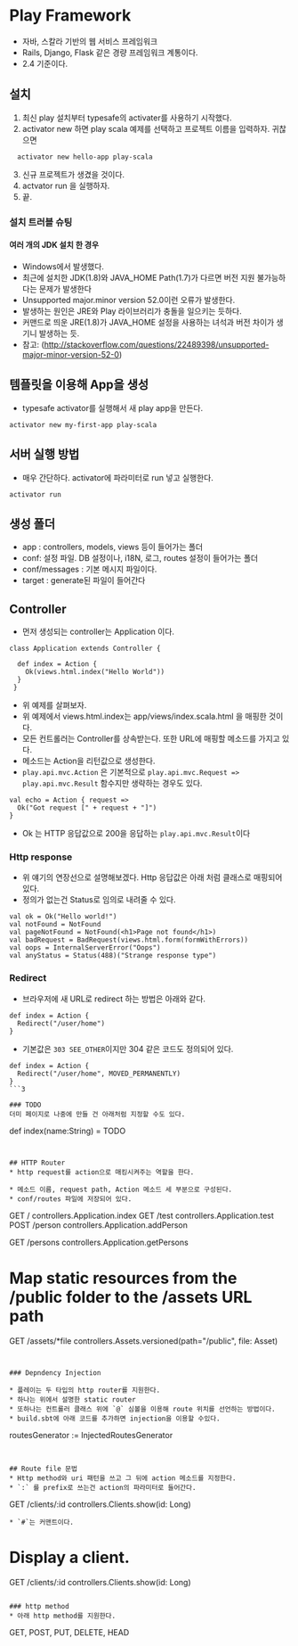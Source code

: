# Play Framework

* 자바, 스칼라 기반의 웹 서비스 프레임워크
* Rails, Django, Flask 같은 경량 프레임워크 계통이다.
* 2.4 기준이다.
## 설치 

1) 최신 play 설치부터 typesafe의 activater를 사용하기 시작했다.
2) activator new 하면 play scala 예제를 선택하고 프로젝트 이름을 입력하자. 귀찮으면
```
  activator new hello-app play-scala
```
3) 신규 프로젝트가 생겼을 것이다.
4) actvator run 을 실행하자.
5) 끝.

### 설치 트러블 슈팅

#### 여러 개의 JDK 설치 한 경우
* Windows에서 발생했다.
* 최근에 설치한 JDK(1.8)와 JAVA_HOME Path(1.7)가 다르면 버전 지원 불가능하다는 문제가 발생한다
* Unsupported major.minor version 52.0이런 오류가 발생한다.
* 발생하는 원인은 JRE와 Play 라이브러리가 충돌을 일으키는 듯하다.
* 커맨드로 띄운 JRE(1.8)가 JAVA_HOME 설정을 사용하는 녀석과 버전 차이가 생기니 발생하는 듯.
* 참고: (http://stackoverflow.com/questions/22489398/unsupported-major-minor-version-52-0)


## 템플릿을 이용해 App을 생성
* typesafe activator를 실행해서 새 play app을 만든다.

```
activator new my-first-app play-scala
```

## 서버 실행 방법

* 매우 간단하다. activator에 파라미터로 run 넣고 실행한다.

```
activator run 
```

## 생성 폴더 

* app : controllers, models, views 등이 들어가는 폴더
* conf: 설정 파일. DB 설정이나, i18N, 로그, routes 설정이 들어가는 폴더 
* conf/messages : 기본 메시지 파일이다. 
* target : generate된 파일이 들어간다


## Controller

* 먼저 생성되는 controller는 Application 이다. 

```
class Application extends Controller {

  def index = Action {
    Ok(views.html.index("Hello World"))
  }
 }
```
* 위 예제를 살펴보자. 
* 위 예제에서 views.html.index는 app/views/index.scala.html 을 매핑한 것이다. 
* 모든 컨트롤러는 Controller를 상속받는다. 또한 URL에 매핑할 메소드를 가지고 있다. 
* 메소드는 Action을 리턴값으로 생성한다. 
* `play.api.mvc.Action` 은 기본적으로 `play.api.mvc.Request => play.api.mvc.Result` 함수지만 생략하는 경우도 있다.
```
val echo = Action { request =>
  Ok("Got request [" + request + "]")
}
```
* Ok 는 HTTP 응답값으로 200을 응답하는 `play.api.mvc.Result`이다
### Http response 
* 위 얘기의 연장선으로 설명해보겠다. Http 응답값은 아래 처럼 클래스로 매핑되어 있다. 
* 정의가 없는건 Status로 임의로 내려줄 수 있다. 
```
val ok = Ok("Hello world!")
val notFound = NotFound
val pageNotFound = NotFound(<h1>Page not found</h1>)
val badRequest = BadRequest(views.html.form(formWithErrors))
val oops = InternalServerError("Oops")
val anyStatus = Status(488)("Strange response type")
```
### Redirect
* 브라우저에 새 URL로 redirect 하는 방법은 아래와 같다.
```
def index = Action {
  Redirect("/user/home")
}
```
* 기본값은 `303 SEE_OTHER`이지만 304 같은  코드도 정의되어 있다.
```
def index = Action {
  Redirect("/user/home", MOVED_PERMANENTLY)
}
```3

### TODO 
더미 페이지로 나중에 만들 건 아래처럼 지정할 수도 있다.

```
def index(name:String) = TODO
```


## HTTP Router
* http request를 action으로 매킹시켜주는 역할을 한다.

* 메소드 이름, request path, Action 메소드 세 부분으로 구성된다.
* conf/routes 파일에 저장되어 있다. 
```
GET     /                           controllers.Application.index
GET     /test                       controllers.Application.test 
POST    /person 					controllers.Application.addPerson

GET     /persons                 	controllers.Application.getPersons
# Map static resources from the /public folder to the /assets URL path
GET     /assets/*file               controllers.Assets.versioned(path="/public", file: Asset)

```


### Depndency Injection

* 플레이는 두 타입의 http router를 지원한다.
* 하나는 위에서 설명한 static router 
* 또하나는 컨트롤러 클래스 위에 `@` 심볼을 이용해 route 위치를 선언하는 방법이다.
* build.sbt에 아래 코드를 추가하면 injection을 이용할 수있다.
```
routesGenerator := InjectedRoutesGenerator
```


## Route file 문법
* Http method와 uri 패턴을 쓰고 그 뒤에 action 메소드를 지정한다.
* `:` 를 prefix로 쓰는건 action의 파라미터로 들어간다. 
```
GET   /clients/:id          controllers.Clients.show(id: Long)
```
* `#`는 커맨트이다. 
```
# Display a client.
GET   /clients/:id          controllers.Clients.show(id: Long)
```

### http method
* 아래 http method를 지원한다. 
```
GET, POST, PUT, DELETE, HEAD
```

